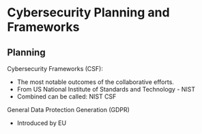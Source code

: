 # Cybersecurity Planning and Frameworks

## Planning

Cybersecurity Frameworks (CSF):

* The most notable outcomes of the collaborative efforts.
* From US National Institute of Standards and Technology - NIST
* Combined can be called: NIST CSF

General Data Protection Generation (GDPR)

* Introduced by EU